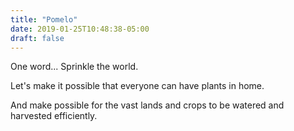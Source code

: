 ```yaml
---
title: "Pomelo"
date: 2019-01-25T10:48:38-05:00
draft: false
---
```


One word... Sprinkle the world. 

Let's make it possible that everyone can have plants in home.

And make possible for the vast lands and crops to be watered
and harvested efficiently.